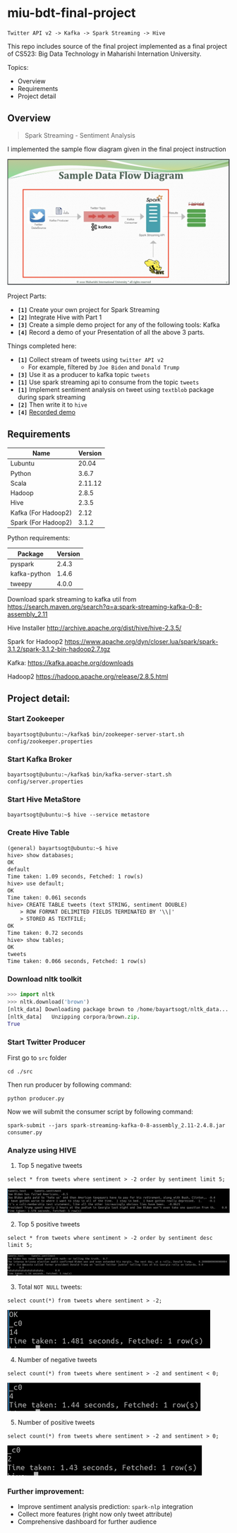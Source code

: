 # miu-bdt-final-project
`Twitter API v2 -> Kafka -> Spark Streaming -> Hive`

This repo includes source of the final project implemented as a final project of CS523: Big Data Technology in Maharishi Internation University.


Topics:
* Overview
* Requirements
* Project detail

## Overview

> Spark Streaming - Sentiment Analysis

I implemented the sample flow diagram given in the final project instruction

![Data Flow](./images/data_flow_diagram.png)

Project Parts:
- **`[1]`** Create your own project for Spark Streaming
- **`[2]`** Integrate Hive with Part 1
- **`[3]`** Create a simple demo project for any of the following tools: Kafka
- **`[4]`** Record a demo of your Presentation of all the above 3 parts.

Things completed here:
- **`[1]`** Collect stream of tweets using `twitter API v2`
    - For example, filtered by `Joe Biden` and `Donald Trump` 
- **`[3]`** Use it as a producer to kafka topic `tweets`
- **`[1]`** Use spark streaming api to consume from the topic `tweets`
- **`[1]`** Implement sentiment analysis on tweet using `textblob` package during spark streaming
- **`[2]`** Then write it to `hive`
- **`[4]`** [Recorded demo]()

## Requirements

| Name | Version |
| - | - |
| Lubuntu | 20.04 |
| Python | 3.6.7 |
| Scala | 2.11.12 |
| Hadoop | 2.8.5 |
| Hive | 2.3.5 |
| Kafka (For Hadoop2) | 2.12 |
| Spark (For Hadoop2) | 3.1.2 |

Python requirements:

| Package | Version |
| - | - |
| pyspark | 2.4.3 |
| kafka-python | 1.4.6 |
| tweepy | 4.0.0 |

Download spark streaming to kafka util from 
https://search.maven.org/search?q=a:spark-streaming-kafka-0-8-assembly_2.11

Hive Installer
http://archive.apache.org/dist/hive/hive-2.3.5/

Spark for Hadoop2
https://www.apache.org/dyn/closer.lua/spark/spark-3.1.2/spark-3.1.2-bin-hadoop2.7.tgz

Kafka:
https://kafka.apache.org/downloads

Hadoop2
https://hadoop.apache.org/release/2.8.5.html


## Project detail:
### Start Zookeeper
```
bayartsogt@ubuntu:~/kafka$ bin/zookeeper-server-start.sh config/zookeeper.properties
```

### Start Kafka Broker
```
bayartsogt@ubuntu:~/kafka$ bin/kafka-server-start.sh config/server.properties
```
### Start Hive MetaStore 
```
bayartsogt@ubuntu:~$ hive --service metastore
```

### Create Hive Table
```
(general) bayartsogt@ubuntu:~$ hive
hive> show databases;
OK
default
Time taken: 1.09 seconds, Fetched: 1 row(s)
hive> use default;
OK
Time taken: 0.061 seconds
hive> CREATE TABLE tweets (text STRING, sentiment DOUBLE)
    > ROW FORMAT DELIMITED FIELDS TERMINATED BY '\\|'
    > STORED AS TEXTFILE;
OK
Time taken: 0.72 seconds
hive> show tables;
OK
tweets
Time taken: 0.066 seconds, Fetched: 1 row(s)
```
### Download nltk toolkit
```python
>>> import nltk
>>> nltk.download('brown')
[nltk_data] Downloading package brown to /home/bayartsogt/nltk_data...
[nltk_data]   Unzipping corpora/brown.zip.
True
```
### Start Twitter Producer

First go to `src` folder
```
cd ./src
```

Then run producer by following command:
```
python producer.py
```

Now we will submit the consumer script by following command:
```
spark-submit --jars spark-streaming-kafka-0-8-assembly_2.11-2.4.8.jar consumer.py
```


### Analyze using HIVE

1. Top 5 negative tweets
```
select * from tweets where sentiment > -2 order by sentiment limit 5;
```

![ALT](images/hive_top_5_negative.png)

2. Top 5 positive tweets
```
select * from tweets where sentiment > -2 order by sentiment desc limit 5;
```
![ALT](images/hive_top_5_positive.png)

3. Total `NOT NULL` tweets:
```
select count(*) from tweets where sentiment > -2;
```
![ALT](images/hive_number_of_not_null.png)


4. Number of negative tweets
```
select count(*) from tweets where sentiment > -2 and sentiment < 0;
```
![ALT](images/hive_number_of_negative.png)

5. Number of positive tweets
```
select count(*) from tweets where sentiment > -2 and sentiment > 0;
```
![ALT](images/hive_number_of_positive.png)

### Further improvement:
- Improve sentiment analysis prediction: `spark-nlp` integration
- Collect more features (right now only tweet attribute)
- Comprehensive dashboard for further audience